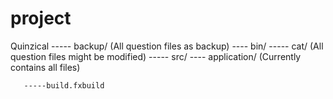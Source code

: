 # project

Quinzical ----- backup/		(All question files as backup)
 	   ----  bin/
 	   ----- cat/ 			(All question files might be modified)
 	   ----- src/
 	   	---- application/     	(Currently contains all files)
 	   
 	   -----build.fxbuild
